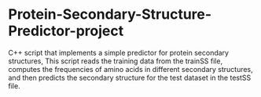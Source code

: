 # Protein-Secondary-Structure-Predictor-project
C++ script that implements a simple predictor for protein secondary structures, This script reads the training data from the trainSS file, computes the frequencies of amino acids in different secondary structures, and then predicts the secondary structure for the test dataset in the testSS file.
